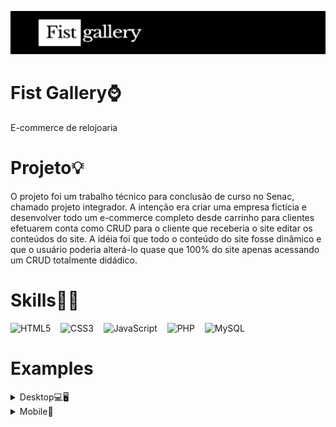 ![screenshot](banner.jpg)
# Fist Gallery⌚
E-commerce de relojoaria


# Projeto💡

O projeto foi um trabalho técnico para conclusão de curso no Senac, chamado projeto integrador. A intenção era criar uma empresa fictícia
e desenvolver todo um e-commerce completo desde carrinho para clientes efetuarem conta como CRUD para o cliente que receberia o site editar os conteúdos do site.
A idéia foi que todo o conteúdo do site fosse dinâmico e que o usuário poderia alterá-lo quase que 100% do site apenas acessando um CRUD totalmente didádico.



# Skills👨‍💻

<img src="https://img.shields.io/badge/HTML5-E34F26?style=for-the-badge&logo=html5&logoColor=white" alt="HTML5">&nbsp;
&nbsp;
<img src="https://img.shields.io/badge/CSS3-1572B6?style=for-the-badge&logo=css3&logoColor=white" alt="CSS3">&nbsp;
&nbsp;
<img src="https://img.shields.io/badge/JavaScript-F7DF1E?style=for-the-badge&logo=javascript&logoColor=black" alt="JavaScript">&nbsp;
&nbsp;
<img src="https://img.shields.io/badge/PHP-777BB4?style=for-the-badge&logo=php&logoColor=white" alt="PHP">&nbsp;
&nbsp;
<img src="https://img.shields.io/badge/MySQL-00000F?style=for-the-badge&logo=mysql&logoColor=white" alt="MySQL">&nbsp;


# Examples
<details>
  <summary>Desktop💻🖥</summary>
  
  ![screenshot](screenshot.jpg)  
  ![screenshot](screenshot3.jpg)
  ![screenshot](screenshot5.jpg)
  ![screenshot](screenshot7.jpg)
  ![screenshot](screenshot9.jpg)
  ![screenshot](screenshot11.jpg)
  ![screenshot](screenshot13.jpg)
  ![screenshot](screenshot15.jpg)
  ![screenshot](screenshot17.jpg)
  ![screenshot](screenshot19.jpg)
  
  
</details>

<details>
  <summary>Mobile📱</summary>
  
  ![screenshot](screenshot2.jpg)  
  ![screenshot](screenshot4.jpg)
  ![screenshot](screenshot6.jpg)
  ![screenshot](screenshot8.jpg)
  ![screenshot](screenshot10.jpg)
  ![screenshot](screenshot12.jpg)
  ![screenshot](screenshot14.jpg)
  ![screenshot](screenshot16.jpg)
  ![screenshot](screenshot18.jpg)
  ![screenshot](screenshot20.jpg) 
  
  
</details>


